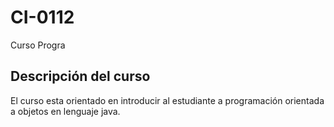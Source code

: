 # CI-0112
Curso Progra
## Descripción del curso
El curso esta orientado en introducir al estudiante a programación orientada a objetos en lenguaje java.

